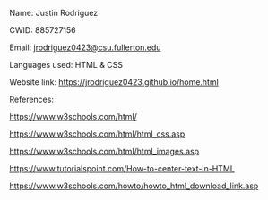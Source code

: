 Name: Justin Rodriguez

CWID: 885727156

Email: jrodriguez0423@csu.fullerton.edu

Languages used: HTML & CSS

Website link: https://jrodriguez0423.github.io/home.html

References:

https://www.w3schools.com/html/

https://www.w3schools.com/html/html_css.asp

https://www.w3schools.com/html/html_images.asp

https://www.tutorialspoint.com/How-to-center-text-in-HTML

https://www.w3schools.com/howto/howto_html_download_link.asp
